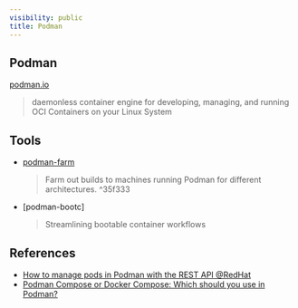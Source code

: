 ```yaml
---
visibility: public
title: Podman
---
```

## Podman

[podman.io](https://podman.io/)
> daemonless container engine for developing, managing, and running OCI Containers on your Linux System


## Tools

- [podman-farm]
  > Farm out builds to machines running Podman for different architectures. ^35f333
- [podman-bootc]
  > Streamlining bootable container workflows

## References

- [How to manage pods in Podman with the REST API @RedHat](https://www.redhat.com/sysadmin/podman-rest-api)
- [Podman Compose or Docker Compose: Which should you use in Podman?](https://www.redhat.com/sysadmin/podman-compose-docker-compose)

[podman-farm]: <https://docs.podman.io/en/latest/markdown/podman-farm.1.html>